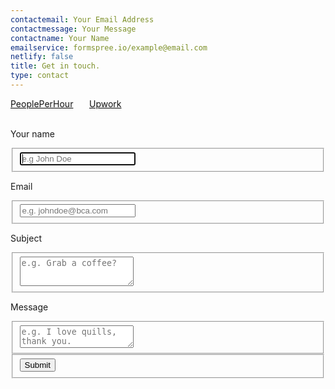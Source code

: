 ```yaml
---
contactemail: Your Email Address
contactmessage: Your Message
contactname: Your Name
emailservice: formspree.io/example@email.com
netlify: false
title: Get in touch.
type: contact
---
```



<div style = "display: flex;">
  </br>
  <span style = "width:25%;">

  <div class="hire-button">
          <a href="https://www.peopleperhour.com/hire/me/849769749/1422057?next=https%3A%2F%2Fwww.peopleperhour.com%2Ffreelancer%2Fdevelopment-it%2Fzauad_shahreer-abeer-data-analyst-r-shiny-developer-zvyyaqj%3Fref%3Dhireme" rel="nofollow" title="Hire Zauad on PeoplePerHour" class="button-hire a-logo" target="_blank" style = "background-color:var(--the-grey);box-shadow: 0 -2px 0 var(--the-grey) inset, -1px 0px 0px var(--the-grey) inset;text-shadow: 0 -1px rgba(0,0,0,0.1);">
              <span>PeoplePerHour</span>
          </a>
  </div>
  </span>
  
  <span style = "width:25%;">
  <div class="hire-button">
          <a href="https://www.upwork.com/o/profiles/users/~01a42a4a2859568446/" title="Hire Zauad on Upwork" class="button-hire a-logo" target="_blank" style = "background-color:var(--the-grey);box-shadow: 0 -2px 0 var(--the-grey) inset, -1px 0px 0px var(--the-grey) inset;text-shadow: 0 -1px rgba(0,0,0,0.1);">
              <span>Upwork</span>
          </a>
  </div>
  </span>
  
  <span style = "width:50%">
    <div style = "text-align: center">
      <a class = "a-logo" href = "https://twitter.com/shahreyarabeer"><i class="fa fa-twitter fa-lg" title = "Zauad's Twitter Profile"></i></a> &nbsp 
      <a class = "a-logo" href = "https://www.linkedin.com/in/zauad-shahreer/"><i class="fa fa-linkedin fa-lg"></i></a> &nbsp
      <a class = "a-logo" href = "mailto:shahreyar.abeer@gmail.com"><i class="fa fa-envelope fa-lg"></i></a>
    </div>
  </span>

</div>



<div style = "text-align: center">
  <a class = "a-logo" href = "https://twitter.com/shahreyarabeer"><i class="fa fa-twitter fa-lg" title = "Zauad's Twitter Profile"></i></a> &nbsp 
    <a class = "a-logo" href = "https://www.linkedin.com/in/zauad-shahreer/"><i class="fa fa-linkedin fa-lg"></i></a> &nbsp
    <a class = "a-logo" href = "mailto:shahreyar.abeer@gmail.com"><i class="fa fa-envelope fa-lg"></i></a>
  </div>



<div class="container">  
  <form id="contact" name="contact" data-netlify="true" method="post" style = "margin:10px auto">


  <p class = "box-name">Your name</p>
    <fieldset>
      <input placeholder="e.g John Doe" type="text" tabindex="1" name = "name" required autofocus>
    </fieldset>
    <p class = "box-name">Email</p>
    <fieldset>
      <input placeholder="e.g. johndoe@bca.com" type="email" tabindex="2" name = "email" required>
    </fieldset>
    <p class = "box-name">Subject</p>
    <fieldset>
      <textarea placeholder="e.g. Grab a coffee?" tabindex="3" name = "subject" style = "height: 47px"></textarea>
    </fieldset>
    <p class = "box-name">Message</p>
    <fieldset>
      <textarea placeholder="e.g. I love quills, thank you." tabindex="4" name = "message" required></textarea>
    </fieldset>
    <fieldset>
      <button name="submit" type="submit" id="contact-submit" data-submit="...Sending">Submit</button>
    </fieldset>
  </form>
 
  
</div>
